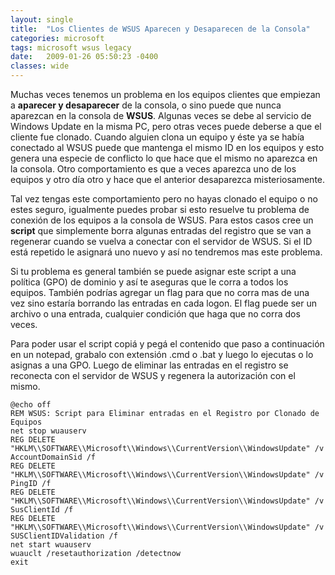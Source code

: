 ```yaml
---
layout: single
title:  "Los Clientes de WSUS Aparecen y Desaparecen de la Consola"
categories: microsoft 
tags: microsoft wsus legacy
date:   2009-01-26 05:50:23 -0400
classes: wide
---
```


Muchas veces tenemos un problema en los equipos clientes que empiezan a **aparecer y desaparecer** de la consola, o sino puede que nunca aparezcan en la consola de **WSUS**. Algunas veces se debe al servicio de Windows Update en la misma PC, pero otras veces puede deberse a que el cliente fue clonado. Cuando alguien clona un equipo y éste ya se había conectado al WSUS puede que mantenga el mismo ID en los equipos y esto genera una especie de conflicto lo que hace que el mismo no aparezca en la consola. Otro comportamiento es que a veces aparezca uno de los equipos y otro día otro y hace que el anterior desaparezca misteriosamente.  
  
Tal vez tengas este comportamiento pero no hayas clonado el equipo o no estes seguro, igualmente puedes probar si esto resuelve tu problema de conexión de los equipos a la consola de WSUS. Para estos casos cree un **script** que simplemente borra algunas entradas del registro que se van a regenerar cuando se vuelva a conectar con el servidor de WSUS. Si el ID está repetido le asignará uno nuevo y así no tendremos mas este problema.  
  
Si tu problema es general también se puede asignar este script a una política (GPO) de dominio y así te aseguras que le corra a todos los equipos. También podrías agregar un flag para que no corra mas de una vez sino estaría borrando las entradas en cada logon. El flag puede ser un archivo o una entrada, cualquier condición que haga que no corra dos veces.  
  
Para poder usar el script copiá y pegá el contenido que paso a continuación en un notepad, grabalo con extensión .cmd o .bat y luego lo ejecutas o lo asignas a una GPO. Luego de eliminar las entradas en el registro se reconecta con el servidor de WSUS y regenera la autorización con el mismo.

```batch
@echo off
REM WSUS: Script para Eliminar entradas en el Registro por Clonado de Equipos
net stop wuauserv
REG DELETE "HKLM\\SOFTWARE\\Microsoft\\Windows\\CurrentVersion\\WindowsUpdate" /v AccountDomainSid /f
REG DELETE "HKLM\\SOFTWARE\\Microsoft\\Windows\\CurrentVersion\\WindowsUpdate" /v PingID /f
REG DELETE "HKLM\\SOFTWARE\\Microsoft\\Windows\\CurrentVersion\\WindowsUpdate" /v SusClientId /f
REG DELETE "HKLM\\SOFTWARE\\Microsoft\\Windows\\CurrentVersion\\WindowsUpdate" /v SUSClientIDValidation /f
net start wuauserv
wuauclt /resetauthorization /detectnow
exit
```